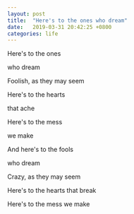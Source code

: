 ```yaml
---
layout: post
title:  "Here's to the ones who dream"
date:   2019-03-31 20:42:25 +0800
categories: life
---
```



Here's to the ones  

who dream  

Foolish, as they may seem  

Here's to the hearts  

that ache  

Here's to the mess  

we make  

And here's to the fools

who dream

Crazy, as they may seem

Here's to the hearts that break

Here's to the mess we make


